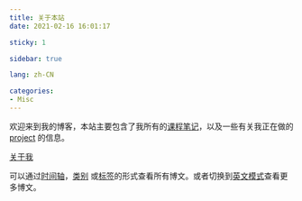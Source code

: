 ```yaml
---
title: 关于本站
date: 2021-02-16 16:01:17

sticky: 1

sidebar: true

lang: zh-CN

categories:
- Misc
---
```



欢迎来到我的博客，本站主要包含了我所有的[课程笔记](/course/)，以及一些有关我正在做的 [project](/projects/) 的信息。

[关于我](/about/)

可以通过[时间轴](/timeline/)，[类别](/categories/Courses/) 或[标签](/tag/)的形式查看所有博文。或者切换到[英文模式](/)查看更多博文。



<!-- more -->


